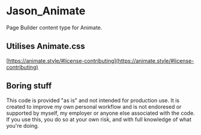 # Jason_Animate

Page Builder content type for Animate.

## Utilises Animate.css

[https://animate.style/#license-contributing](https://animate.style/#license-contributing)

## Boring stuff

This code is provided "as is" and not intended for production use. It is created to improve my own personal workflow and is not endoresed or supported by myself, my employer or anyone else associated with the code. If you use this, you do so at your own risk, and with full knowledge of what you're doing.
